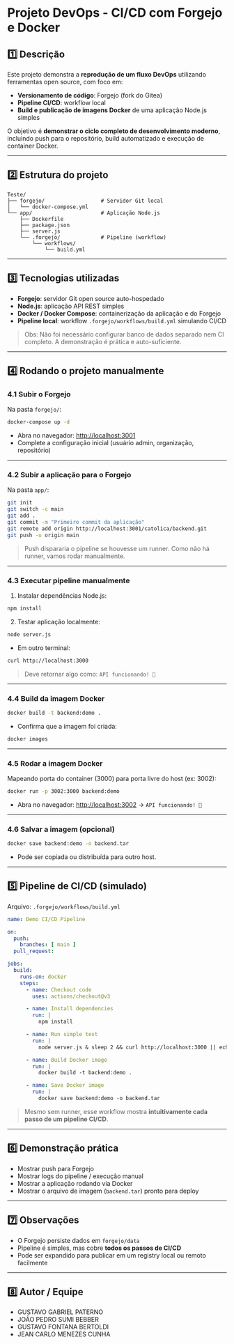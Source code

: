 # Projeto DevOps - CI/CD com Forgejo e Docker

## 1️⃣ Descrição

Este projeto demonstra a **reprodução de um fluxo DevOps** utilizando ferramentas open source, com foco em:

* **Versionamento de código**: Forgejo (fork do Gitea)
* **Pipeline CI/CD**: workflow local
* **Build e publicação de imagens Docker** de uma aplicação Node.js simples

O objetivo é **demonstrar o ciclo completo de desenvolvimento moderno**, incluindo push para o repositório, build automatizado e execução de container Docker.

---

## 2️⃣ Estrutura do projeto

```
Teste/
├── forgejo/                  # Servidor Git local
│   └── docker-compose.yml
└── app/                      # Aplicação Node.js
    ├── Dockerfile
    ├── package.json
    ├── server.js
    └── .forgejo/             # Pipeline (workflow)
        └── workflows/
            └── build.yml
```

---

## 3️⃣ Tecnologias utilizadas

* **Forgejo**: servidor Git open source auto-hospedado
* **Node.js**: aplicação API REST simples
* **Docker / Docker Compose**: containerização da aplicação e do Forgejo
* **Pipeline local**: workflow `.forgejo/workflows/build.yml` simulando CI/CD

> Obs: Não foi necessário configurar banco de dados separado nem CI completo. A demonstração é prática e auto-suficiente.

---

## 4️⃣ Rodando o projeto manualmente

### 4.1 Subir o Forgejo

Na pasta `forgejo/`:

```bash
docker-compose up -d
```

* Abra no navegador: [http://localhost:3001](http://localhost:3001)
* Complete a configuração inicial (usuário admin, organização, repositório)

---

### 4.2 Subir a aplicação para o Forgejo

Na pasta `app/`:

```bash
git init
git switch -c main
git add .
git commit -m "Primeiro commit da aplicação"
git remote add origin http://localhost:3001/catolica/backend.git
git push -u origin main
```

> Push dispararia o pipeline se houvesse um runner. Como não há runner, vamos rodar manualmente.

---

### 4.3 Executar pipeline manualmente

1. Instalar dependências Node.js:

```bash
npm install
```

2. Testar aplicação localmente:

```bash
node server.js
```

* Em outro terminal:

```bash
curl http://localhost:3000
```

> Deve retornar algo como: `API funcionando! 🚀`

---

### 4.4 Build da imagem Docker

```bash
docker build -t backend:demo .
```

* Confirma que a imagem foi criada:

```bash
docker images
```

---

### 4.5 Rodar a imagem Docker

Mapeando porta do container (3000) para porta livre do host (ex: 3002):

```bash
docker run -p 3002:3000 backend:demo
```

* Abra no navegador: [http://localhost:3002](http://localhost:3002) → `API funcionando! 🚀`

---

### 4.6 Salvar a imagem (opcional)

```bash
docker save backend:demo -o backend.tar
```

* Pode ser copiada ou distribuída para outro host.

---

## 5️⃣ Pipeline de CI/CD (simulado)

Arquivo: `.forgejo/workflows/build.yml`

```yaml
name: Demo CI/CD Pipeline

on:
  push:
    branches: [ main ]
  pull_request:

jobs:
  build:
    runs-on: docker
    steps:
      - name: Checkout code
        uses: actions/checkout@v3

      - name: Install dependencies
        run: |
          npm install

      - name: Run simple test
        run: |
          node server.js & sleep 2 && curl http://localhost:3000 || echo "Test falhou"

      - name: Build Docker image
        run: |
          docker build -t backend:demo .

      - name: Save Docker image
        run: |
          docker save backend:demo -o backend.tar
```

> Mesmo sem runner, esse workflow mostra **intuitivamente cada passo de um pipeline CI/CD**.

---

## 6️⃣ Demonstração prática

* Mostrar push para Forgejo
* Mostrar logs do pipeline / execução manual
* Mostrar a aplicação rodando via Docker
* Mostrar o arquivo de imagem (`backend.tar`) pronto para deploy

---

## 7️⃣ Observações

* O Forgejo persiste dados em `forgejo/data`
* Pipeline é simples, mas cobre **todos os passos de CI/CD**
* Pode ser expandido para publicar em um registry local ou remoto facilmente

---

## 8️⃣ Autor / Equipe

- GUSTAVO GABRIEL PATERNO
- JOÃO PEDRO SUMI BEBBER
- GUSTAVO FONTANA BERTOLDI
- JEAN CARLO MENEZES CUNHA
